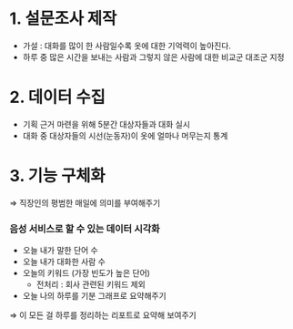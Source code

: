 # 1. 설문조사 제작
- 가설 : 대화를 많이 한 사람일수록 옷에 대한 기억력이 높아진다.
- 하루 중 많은 시간을 보내는 사람과 그렇지 않은 사람에 대한 비교군 대조군 지정

# 2. 데이터 수집
- 기획 근거 마련을 위해 5분간 대상자들과 대화 실시
- 대화 중 대상자들의 시선(눈동자)이 옷에 얼마나 머무는지 통계

# 3. 기능 구체화

⇒ 직장인의 평범한 매일에 의미를 부여해주기

### 음성 서비스로 할 수 있는 데이터 시각화

- 오늘 내가 말한 단어 수
- 오늘 내가 대화한 사람 수
- 오늘의 키워드 (가장 빈도가 높은 단어)
    - 전처리 : 회사 관련된 키워드 제외
- 오늘 나의 하루를 기분 그래프로 요약해주기

⇒ 이 모든 걸 하루를 정리하는 리포트로 요약해 보여주기
